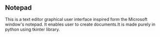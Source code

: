 ## Notepad

This is a text editor graphical user interface inspired form the Microsoft window's notepad.
It enables user to create documents.It is made purely in python using tkinter library. 
